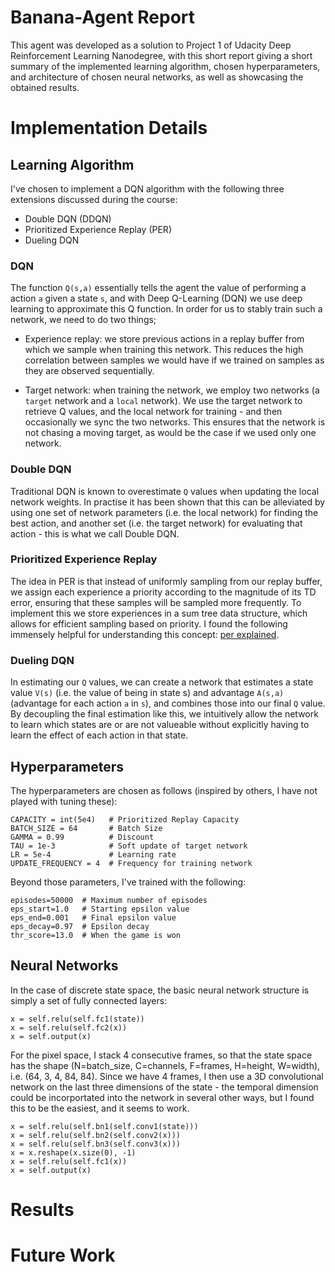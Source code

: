 # Banana-Agent Report
This agent was developed as a solution to Project 1 of Udacity Deep Reinforcement Learning Nanodegree, with this short report giving a short summary of the implemented learning algorithm, chosen hyperparameters, and architecture of chosen neural networks, as well as showcasing the obtained results.

# Implementation Details
## Learning Algorithm
I've chosen to implement a DQN algorithm with the following three extensions discussed during the course:
* Double DQN (DDQN)
* Prioritized Experience Replay (PER)
* Dueling DQN

### DQN
The function `Q(s,a)` essentially tells the agent the value of performing a action `a` given a state `s`, and with Deep Q-Learning (DQN) we use deep learning to approximate this Q function. In order for us to stably train such a network, we need to do two things;

* Experience replay: we store previous actions in a replay buffer from which we sample when training this network. This reduces the high correlation between samples we would have if we trained on samples as they are observed sequentially.

* Target network: when training the network, we employ two networks (a `target` network and a `local` network). We use the target network to retrieve Q values, and the local network for training - and then occasionally we sync the two networks. This ensures that the network is not chasing a moving target, as would be the case if we used only one network.

### Double DQN
Traditional DQN is known to overestimate `Q` values when updating the local network weights. In practise it has been shown that this can be alleviated by using one set of network parameters (i.e. the local network) for finding the best action, and another set (i.e. the target network) for evaluating that action - this is what we call Double DQN.

### Prioritized Experience Replay
The idea in PER is that instead of uniformly sampling from our replay buffer, we assign each experience a priority according to the magnitude of its TD error, ensuring that these samples will be sampled more frequently. To implement this we store experiences in a sum tree data structure, which allows for efficient sampling based on priority. I found the following immensely helpful for understanding this concept: [per explained](https://jaromiru.com/2016/11/07/lets-make-a-dqn-double-learning-and-prioritized-experience-replay/).

### Dueling DQN
In estimating our `Q` values, we can create a network that estimates a state value `V(s)` (i.e. the value of being in state s) and advantage `A(s,a)` (advantage for each action `a` in `s`), and combines those into our final `Q` value. By decoupling the final estimation like this, we intuitively allow the network to learn which states are or are not valueable without explicitly having to learn the effect of each action in that state.

## Hyperparameters
The hyperparameters are chosen as follows (inspired by others, I have not played with tuning these):

```
CAPACITY = int(5e4)   # Prioritized Replay Capacity
BATCH_SIZE = 64       # Batch Size
GAMMA = 0.99          # Discount
TAU = 1e-3            # Soft update of target network
LR = 5e-4             # Learning rate
UPDATE_FREQUENCY = 4  # Frequency for training network
```

Beyond those parameters, I've trained with the following:
```
episodes=50000  # Maximum number of episodes
eps_start=1.0   # Starting epsilon value
eps_end=0.001   # Final epsilon value
eps_decay=0.97  # Epsilon decay
thr_score=13.0  # When the game is won
```

## Neural Networks
In the case of discrete state space, the basic neural network structure is simply a set of fully connected layers:
```
x = self.relu(self.fc1(state))
x = self.relu(self.fc2(x))
x = self.output(x)
```

For the pixel space, I stack 4 consecutive frames, so that the state space has the shape (N=batch_size, C=channels, F=frames, H=height, W=width), i.e. (64, 3, 4, 84, 84). Since we have 4 frames, I then use a 3D convolutional network on the last three dimensions of the state - the temporal dimension could be incorportated into the network in several other ways, but I found this to be the easiest, and it seems to work.

```
x = self.relu(self.bn1(self.conv1(state)))
x = self.relu(self.bn2(self.conv2(x)))
x = self.relu(self.bn3(self.conv3(x)))
x = x.reshape(x.size(0), -1)
x = self.relu(self.fc1(x))
x = self.output(x)
```

# Results

# Future Work
